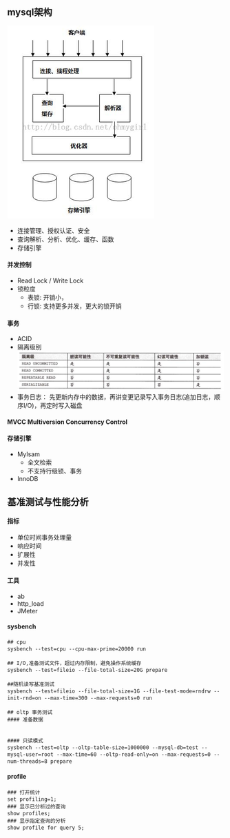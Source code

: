 ## mysql架构

![Eureka architecture](img/mysql/architecture.jpg)
- 连接管理、授权认证、安全
- 查询解析、分析、优化、缓存、函数
- 存储引擎

#### 并发控制
- Read Lock / Write Lock
- 锁粒度 
    - 表锁: 开销小，
    - 行锁: 支持更多并发，更大的锁开销

#### 事务
- ACID
- 隔离级别
    ![Eureka architecture](img/mysql/islate.png)
- 事务日志： 先更新内存中的数据，再讲变更记录写入事务日志(追加日志，顺序I/O)，再定时写入磁盘

#### MVCC Multiversion Concurrency Control


#### 存储引擎
- MyIsam
    - 全文检索
    - 不支持行级锁、事务
- InnoDB

## 基准测试与性能分析
#### 指标
- 单位时间事务处理量
- 响应时间
- 扩展性
- 并发性   
#### 工具
- ab
- http_load
- JMeter

#### sysbench
```
## cpu
sysbench --test=cpu --cpu-max-prime=20000 run

## I/O,准备测试文件，超过内存限制，避免操作系统缓存
sysbench --test=fileio --file-total-size=20G prepare

##随机读写基准测试
sysbench --test=fileio --file-total-size=1G --file-test-mode=rndrw --init-rnd=on --max-time=300 --max-requests=0 run

## oltp 事务测试
#### 准备数据
 

#### 只读模式
sysbench --test=oltp --oltp-table-size=1000000 --mysql-db=test --mysql-user=root --max-time=60 --oltp-read-only=on --max-requests=0 --num-threads=8 prepare
```

#### profile
```
### 打开统计
set profiling=1;
### 显示已分析过的查询
show profiles;
### 显示指定查询的分析
show profile for query 5;

```